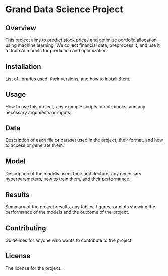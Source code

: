 # Grand Data Science Project

## Overview
This project aims to predict stock prices and optimize portfolio allocation using machine learning. We collect financial data, preprocess it, and use it to train AI models for prediction and optimization.

## Installation
List of libraries used, their versions, and how to install them.

## Usage
How to use this project, any example scripts or notebooks, and any necessary arguments or inputs.

## Data
Description of each file or dataset used in the project, their format, and how to access or generate them.

## Model
Description of the models used, their architecture, any necessary hyperparameters, how to train them, and their performance.

## Results
Summary of the project results, any tables, figures, or plots showing the performance of the models and the outcome of the project.

## Contributing
Guidelines for anyone who wants to contribute to the project.

## License
The license for the project.
